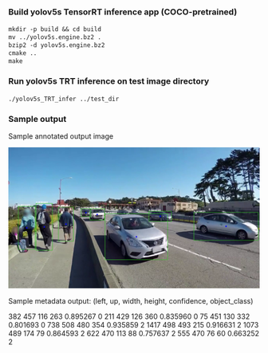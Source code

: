### Build yolov5s TensorRT inference app (COCO-pretrained)

	mkdir -p build && cd build
	mv ../yolov5s.engine.bz2 .
	bzip2 -d yolov5s.engine.bz2
	cmake ..
	make

	
### Run yolov5s TRT inference on test image directory

	./yolov5s_TRT_infer ../test_dir
	
	
### Sample output	

Sample annotated output image

![Sample Annotated Image](_sample_1080p_056.png "Results")

Sample metadata output: 
(left, up, width, height, confidence, object_class)

382 457 116 263 0.895267 0
211 429 126 360 0.835960 0
75 451 130 332 0.801693 0
738 508 480 354 0.935859 2
1417 498 493 215 0.916631 2
1073 489 174 79 0.864593 2
622 470 113 88 0.757637 2
555 470 76 60 0.663252 2



	
	

